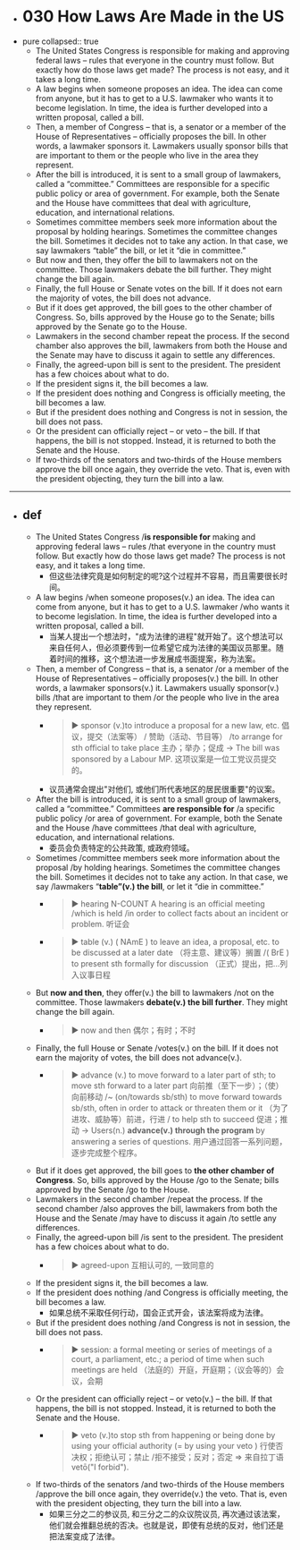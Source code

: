 - # 030 How Laws Are Made in the US
- pure
  collapsed:: true
	- The United States Congress is responsible for making and approving federal laws – rules that everyone in the country must follow. But exactly how do those laws get made? The process is not easy, and it takes a long time.
	- A law begins when someone proposes an idea. The idea can come from anyone, but it has to get to a U.S. lawmaker who wants it to become legislation. In time, the idea is further developed into a written proposal, called a bill.
	- Then, a member of Congress – that is, a senator or a member of the House of Representatives – officially proposes the bill. In other words, a lawmaker sponsors it. Lawmakers usually sponsor bills that are important to them or the people who live in the area they represent.
	- After the bill is introduced, it is sent to a small group of lawmakers, called a “committee.” Committees are responsible for a specific public policy or area of government. For example, both the Senate and the House have committees that deal with agriculture, education, and international relations.
	- Sometimes committee members seek more information about the proposal by holding hearings. Sometimes the committee changes the bill. Sometimes it decides not to take any action. In that case, we say lawmakers “table” the bill, or let it “die in committee.”
	- But now and then, they offer the bill to lawmakers not on the committee. Those lawmakers debate the bill further. They might change the bill again.
	- Finally, the full House or Senate votes on the bill. If it does not earn the majority of votes, the bill does not advance.
	- But if it does get approved, the bill goes to the other chamber of Congress. So, bills approved by the House go to the Senate; bills approved by the Senate go to the House.
	- Lawmakers in the second chamber repeat the process. If the second chamber also approves the bill, lawmakers from both the House and the Senate may have to discuss it again to settle any differences.
	- Finally, the agreed-upon bill is sent to the president. The president has a few choices about what to do.
	- If the president signs it, the bill becomes a law.
	- If the president does nothing and Congress is officially meeting, the bill becomes a law.
	- But if the president does nothing and Congress is not in session, the bill does not pass.
	- Or the president can officially reject – or veto – the bill. If that happens, the bill is not stopped. Instead, it is returned to both the Senate and the House.
	- If two-thirds of the senators and two-thirds of the House members approve the bill once again, they override the veto. That is, even with the president objecting, they turn the bill into a law.
- ---
- ## def
	- The United States Congress /**is responsible for** making and approving federal laws – rules /that everyone in the country must follow. But exactly how do those laws get made? The process is not easy, and it takes a long time.
		- 但这些法律究竟是如何制定的呢?这个过程并不容易，而且需要很长时间。
	- A law begins /when someone proposes(v.) an idea. The idea can come from anyone, but it has to get to a U.S. lawmaker /who wants it to become legislation. In time, the idea is further developed into a written proposal, called a bill.
		- 当某人提出一个想法时，"成为法律的进程"就开始了。这个想法可以来自任何人，但必须要传到一位希望它成为法律的美国议员那里。随着时间的推移，这个想法进一步发展成书面提案，称为法案。
	- Then, a member of Congress – that is, a senator /or a member of the House of Representatives – officially proposes(v.) the bill. In other words, a lawmaker sponsors(v.) it. Lawmakers usually sponsor(v.) bills /that are important to them /or the people who live in the area they represent.
		- > ▶ sponsor (v.)to introduce a proposal for a new law, etc. 倡议，提交（法案等） / 赞助（活动、节目等） /to arrange for sth official to take place 主办；举办；促成
		  -> The bill was sponsored by a Labour MP. 这项议案是一位工党议员提交的。
		- 议员通常会提出"对他们, 或他们所代表地区的居民很重要"的议案。
	- After the bill is introduced, it is sent to a small group of lawmakers, called a “committee.” Committees **are responsible for** /a specific public policy /or area of government. For example, both the Senate and the House /have committees /that deal with agriculture, education, and international relations.
		- 委员会负责特定的公共政策, 或政府领域。
	- Sometimes /committee members seek more information about the proposal /by holding hearings. Sometimes the committee changes the bill. Sometimes it decides not to take any action. In that case, we say /lawmakers “**table”(v.) the bill**, or let it “die in committee.”
		- > ▶ hearing  N-COUNT A hearing is an official meeting /which is held /in order to collect facts about an incident or problem. 听证会
		- > ▶ table (v.) 
		  ( NAmE ) to leave an idea, a proposal, etc. to be discussed at a later date （将主意、建议等）搁置 /( BrE ) to present sth formally for discussion （正式）提出，把…列入议事日程
	- But **now and then**, they offer(v.) the bill to lawmakers /not on the committee. Those lawmakers **debate(v.) the bill further**. They might change the bill again.
		- > ▶ now and then 偶尔；有时；不时
	- Finally, the full House or Senate /votes(v.) on the bill. If it does not earn the majority of votes, the bill does not advance(v.).
		- > ▶ advance (v.) to move forward to a later part of sth; to move sth forward to a later part 向前推（至下一步）；（使）向前移动 
		  /~ (on/towards sb/sth) to move forward towards sb/sth, often in order to attack or threaten them or it （为了进攻、威胁等）前进，行进 / to help sth to succeed 促进；推动
		  -> Users(n.) **advance(v.) through the program** by answering a series of questions. 用户通过回答一系列问题，逐步完成整个程序。
	- But if it does get approved, the bill goes to **the other chamber of Congress**. So, bills approved by the House /go to the Senate; bills approved by the Senate /go to the House.
	- Lawmakers in the second chamber /repeat the process. If the second chamber /also approves the bill, lawmakers from both the House and the Senate /may have to discuss it again /to settle any differences.
	- Finally, the agreed-upon bill /is sent to the president. The president has a few choices about what to do.
		- > ▶  agreed-upon 互相认可的, 一致同意的
	- If the president signs it, the bill becomes a law.
	- If the president does nothing /and Congress is officially meeting, the bill becomes a law.
		- 如果总统不采取任何行动，国会正式开会，该法案将成为法律。
	- But if the president does nothing /and Congress is not in session, the bill does not pass.
		- > ▶ session: a formal meeting or series of meetings of a court, a parliament, etc.; a period of time when such meetings are held （法庭的）开庭，开庭期；（议会等的）会议，会期
	- Or the president can officially reject – or veto(v.) – the bill. If that happens, the bill is not stopped. Instead, it is returned to both the Senate and the House.
		- > ▶ veto  (v.)to stop sth from happening or being done by using your official authority (= by using your veto ) 行使否决权；拒绝认可；禁止 /拒不接受；反对；否定
		  => 来自拉丁语vetō("I forbid").
	- If two-thirds of the senators /and two-thirds of the House members /approve the bill once again, they override(v.) the veto. That is, even with the president objecting, they turn the bill into a law.
		- 如果三分之二的参议员, 和三分之二的众议院议员, 再次通过该法案，他们就会推翻总统的否决。也就是说，即使有总统的反对，他们还是把法案变成了法律。